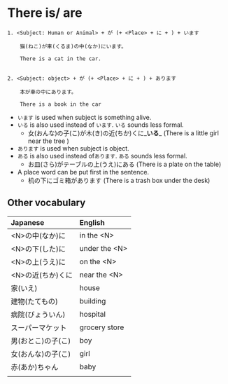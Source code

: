 # There is/ are

```text
1. <Subject: Human or Animal> + が (+ <Place> + に + ) + います

    猫(ねこ)が車(くるま)の中(なか)にいます。
    
    There is a cat in the car.


2. <Subject: object> + が (+ <Place> + に + ) + あります

    本が車の中にあります。
        
    There is a book in the car    

```

* `います` is used when subject is something alive.
* `いる` is also used instead of `います`. `いる` sounds less formal.
  * 女\(おんな\)の子\(こ\)が木\(き\)の近\(ちか\)くに_**いる**_ \(There is a little girl near the tree \)
* `あります` is used when subject is object.
* `ある` is also used instead of`あります`. `ある` sounds less formal.
  * お皿\(さら\)がテーブルの上\(うえ\)にある \(There is a plate on the table\)
* A place word can be put first in the sentence.
  * 机の下にゴミ箱があります \(There is a trash box under the desk\)

## Other vocabulary

| Japanese | English |
| :--- | :--- |
| &lt;N&gt;の中\(なか\)に | in the &lt;N&gt; |
| &lt;N&gt;の下\(した\)に | under the &lt;N&gt; |
| &lt;N&gt;の上\(うえ\)に | on the &lt;N&gt; |
| &lt;N&gt;の近\(ちか\)くに | near the &lt;N&gt; |
| 家\(いえ\) | house |
| 建物\(たてもの\) | building |
| 病院\(びょういん\) | hospital |
| スーパーマケット | grocery store |
| 男\(おとこ\)の子\(こ\) | boy |
| 女\(おんな\)の子\(こ\) | girl |
| 赤\(あか\)ちゃん | baby |
|  |  |

